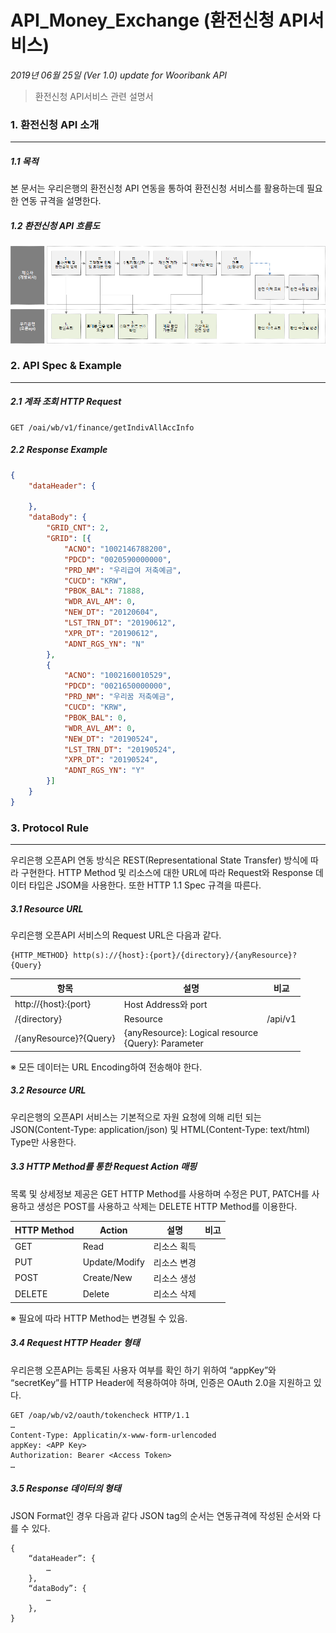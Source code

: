 # API_Money_Exchange (환전신청 API서비스)


_2019년 06월 25일 (Ver 1.0) update for Wooribank API_

> 환전신청 API서비스 관련 설명서

### 1. 환전신청 API 소개

----------

##### 1.1 목적

본 문서는 우리은행의 환전신청 API 연동을 통하여 환전신청 서비스를 활용하는데 필요한 연동 규격을 설명한다.

##### 1.2 환전신청 API 흐름도

![alt text](exchange.png)




### 2. API Spec & Example

----------

##### 2.1 계좌 조회 HTTP Request

```
GET /oai/wb/v1/finance/getIndivAllAccInfo
```

##### 2.2 Response Example 

```json
{
	"dataHeader": {
		
	},
	"dataBody": {
		"GRID_CNT": 2,
		"GRID": [{
			"ACNO": "1002146788200",
			"PDCD": "0020590000000",
			"PRD_NM": "우리급여 저축예금",
			"CUCD": "KRW",
			"PBOK_BAL": 71888,
			"WDR_AVL_AM": 0,
			"NEW_DT": "20120604",
			"LST_TRN_DT": "20190612",
			"XPR_DT": "20190612",
			"ADNT_RGS_YN": "N"
		},
		{
			"ACNO": "1002160010529",
			"PDCD": "0021650000000",
			"PRD_NM": "우리꿈 저축예금",
			"CUCD": "KRW",
			"PBOK_BAL": 0,
			"WDR_AVL_AM": 0,
			"NEW_DT": "20190524",
			"LST_TRN_DT": "20190524",
			"XPR_DT": "20190524",
			"ADNT_RGS_YN": "Y"
		}]
	}
}
```


### 3. Protocol Rule

----------

우리은행 오픈API 연동 방식은 REST(Representational State Transfer) 방식에 따라 구현한다. HTTP Method 및 리소스에 대한 URL에 따라 Request와 Response 데이터 타입은 JSOM을 사용한다.
또한 HTTP 1.1 Spec 규격을 따른다.

##### 3.1 Resource URL

우리은행 오픈API 서비스의 Request URL은 다음과 같다.
```
{HTTP_METHOD} http(s)://{host}:{port}/{directory}/{anyResource}?{Query}
```

항목 | 설명 | 비교
---- | ---- | ----
http://{host}:{port} | Host Address와 port | 	
/{directory} | Resource | /api/v1
/{anyResource}?{Query} | {anyResource}: Logical resource <br> {Query}: Parameter | 

※ 모든 데이터는 URL Encoding하여 전송해야 한다.

##### 3.2 Resource URL

우리은행의 오픈API 서비스는 기본적으로 자원 요청에 의해 리턴 되는 JSON(Content-Type: application/json) 및 HTML(Content-Type: text/html) Type만 사용한다.

##### 3.3 HTTP Method를 통한 Request Action 매핑

목록 및 상세정보 제공은 GET HTTP Method를 사용하며 수정은 PUT, PATCH를 사용하고 생성은 POST를 사용하고 삭제는 DELETE HTTP Method를 이용한다.

HTTP Method | Action | 설명 | 비고
---- | ---- | ---- | ----
GET | Read | 리소스 획득 | 
PUT | Update/Modify | 리소스 변경 | 
POST | Create/New | 리소스 생성 | 
DELETE | Delete | 리소스 삭제 | 

※ 필요에 따라 HTTP Method는 변경될 수 있음.

##### 3.4 Request HTTP Header 형태

우리은행 오픈API는 등록된 사용자 여부를 확인 하기 위하여 “appKey”와 “secretKey”를 HTTP Header에 적용하여야 하며, 인증은 OAuth 2.0을 지원하고 있다.
```
GET /oap/wb/v2/oauth/tokencheck HTTP/1.1
…
Content-Type: Applicatin/x-www-form-urlencoded
appKey: <APP Key>
Authorization: Bearer <Access Token>
…
```

##### 3.5 Response 데이터의 형태
JSON Format인 경우 다음과 같다 JSON tag의 순서는 연동규격에 작성된 순서와 다를 수 있다.
```
{
    “dataHeader”: {
        …
    },
    “dataBody”: {
        …
    },
}
```

